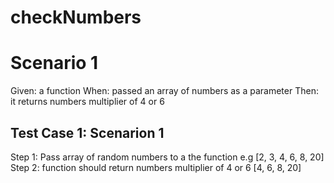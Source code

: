 # checkNumbers

# Scenario 1

Given: a function
When: passed an array of numbers as a parameter
Then: it returns numbers multiplier of 4 or 6

## Test Case 1: Scenarion 1

Step 1: Pass array of random numbers to a the function e.g [2, 3, 4, 6, 8, 20]
Step 2: function should return numbers multiplier of 4 or 6 [4, 6, 8, 20]
